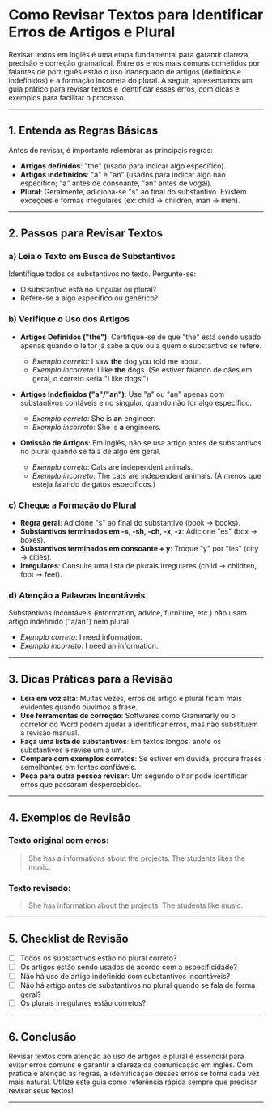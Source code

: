 
# Como Revisar Textos para Identificar Erros de Artigos e Plural

Revisar textos em inglês é uma etapa fundamental para garantir clareza, precisão e correção gramatical. Entre os erros mais comuns cometidos por falantes de português estão o uso inadequado de artigos (definidos e indefinidos) e a formação incorreta do plural. A seguir, apresentamos um guia prático para revisar textos e identificar esses erros, com dicas e exemplos para facilitar o processo.

---

## 1. **Entenda as Regras Básicas**

Antes de revisar, é importante relembrar as principais regras:

- **Artigos definidos**: "the" (usado para indicar algo específico).
- **Artigos indefinidos**: "a" e "an" (usados para indicar algo não específico; "a" antes de consoante, "an" antes de vogal).
- **Plural**: Geralmente, adiciona-se "s" ao final do substantivo. Existem exceções e formas irregulares (ex: child → children, man → men).

---

## 2. **Passos para Revisar Textos**

### a) **Leia o Texto em Busca de Substantivos**

Identifique todos os substantivos no texto. Pergunte-se:

- O substantivo está no singular ou plural?
- Refere-se a algo específico ou genérico?

### b) **Verifique o Uso dos Artigos**

- **Artigos Definidos ("the")**: Certifique-se de que "the" está sendo usado apenas quando o leitor já sabe a que ou a quem o substantivo se refere.
  - *Exemplo correto*: I saw **the** dog you told me about.
  - *Exemplo incorreto*: I like **the** dogs. (Se estiver falando de cães em geral, o correto seria "I like dogs.")

- **Artigos Indefinidos ("a"/"an")**: Use "a" ou "an" apenas com substantivos contáveis e no singular, quando não for algo específico.
  - *Exemplo correto*: She is **an** engineer.
  - *Exemplo incorreto*: She is **a** engineers.

- **Omissão de Artigos**: Em inglês, não se usa artigo antes de substantivos no plural quando se fala de algo em geral.
  - *Exemplo correto*: Cats are independent animals.
  - *Exemplo incorreto*: The cats are independent animals. (A menos que esteja falando de gatos específicos.)

### c) **Cheque a Formação do Plural**

- **Regra geral**: Adicione "s" ao final do substantivo (book → books).
- **Substantivos terminados em -s, -sh, -ch, -x, -z**: Adicione "es" (box → boxes).
- **Substantivos terminados em consoante + y**: Troque "y" por "ies" (city → cities).
- **Irregulares**: Consulte uma lista de plurais irregulares (child → children, foot → feet).

### d) **Atenção a Palavras Incontáveis**

Substantivos incontáveis (information, advice, furniture, etc.) não usam artigo indefinido ("a/an") nem plural.
- *Exemplo correto*: I need information.
- *Exemplo incorreto*: I need an information.

---

## 3. **Dicas Práticas para a Revisão**

- **Leia em voz alta**: Muitas vezes, erros de artigo e plural ficam mais evidentes quando ouvimos a frase.
- **Use ferramentas de correção**: Softwares como Grammarly ou o corretor do Word podem ajudar a identificar erros, mas não substituem a revisão manual.
- **Faça uma lista de substantivos**: Em textos longos, anote os substantivos e revise um a um.
- **Compare com exemplos corretos**: Se estiver em dúvida, procure frases semelhantes em fontes confiáveis.
- **Peça para outra pessoa revisar**: Um segundo olhar pode identificar erros que passaram despercebidos.

---

## 4. **Exemplos de Revisão**

### Texto original com erros:
> She has a informations about the projects. The students likes the music.

### Texto revisado:
> She has information about the projects. The students like music.

---

## 5. **Checklist de Revisão**

- [ ] Todos os substantivos estão no plural correto?
- [ ] Os artigos estão sendo usados de acordo com a especificidade?
- [ ] Não há uso de artigo indefinido com substantivos incontáveis?
- [ ] Não há artigo antes de substantivos no plural quando se fala de forma geral?
- [ ] Os plurais irregulares estão corretos?

---

## 6. **Conclusão**

Revisar textos com atenção ao uso de artigos e plural é essencial para evitar erros comuns e garantir a clareza da comunicação em inglês. Com prática e atenção às regras, a identificação desses erros se torna cada vez mais natural. Utilize este guia como referência rápida sempre que precisar revisar seus textos!

---
```